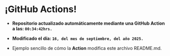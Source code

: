 # ¡GitHub Actions!
* **Repositorio actualizado automáticamente mediante una GitHub Action a las: `00:34:42hrs.`**
* **Modificado el día: `16, del mes de septiembre, del año 2025.`**

* Ejemplo sencillo de cómo la **Action** modifica este archivo README.md.
